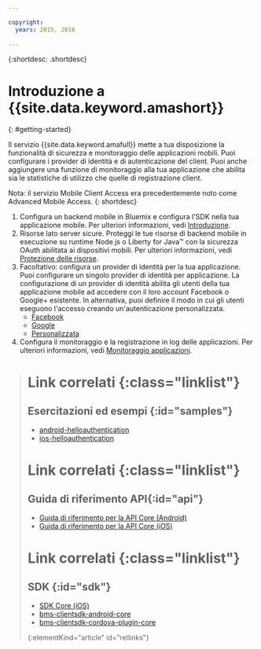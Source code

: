 ```yaml
---

copyright:
  years: 2015, 2016
  
---
```


{:shortdesc: .shortdesc}

# Introduzione a {{site.data.keyword.amashort}}
{: #getting-started}

Il servizio {{site.data.keyword.amafull}} mette a tua disposizione la funzionalità di sicurezza e monitoraggio delle applicazioni mobili. Puoi configurare i provider di identità e di autenticazione del client. Puoi anche aggiungere una funzione di monitoraggio alla tua applicazione che abilita
sia le statistiche di utilizzo che quelle di registrazione client.

Nota: il servizio Mobile Client Access era precedentemente noto come Advanced Mobile Access.
{: shortdesc}

1. Configura un backend mobile in Bluemix e configura l'SDK nella tua applicazione mobile. Per ulteriori informazioni, vedi [Introduzione](getting-started.html).
1. Risorse lato server sicure. Proteggi le tue risorse di backend mobile in esecuzione su runtime Node.js o Liberty for Java&trade; con la sicurezza OAuth abilitata ai dispositivi mobili. Per ulteriori informazioni, vedi [Protezione delle risorse](protecting-resources.html).
1. Facoltativo: configura un provider di identità per la tua applicazione. Puoi configurare un singolo provider di identità per applicazione. La configurazione di un provider di identità abilita gli utenti della tua applicazione mobile ad accedere con il loro             account Facebook o Google+ esistente. In alternativa, puoi definire il modo in cui gli utenti eseguono l'accesso creando
             un'autenticazione personalizzata.
   * [Facebook](facebook-auth-overview.html)
   * [Google](google-auth-overview.html)
   * [Personalizzata](custom-auth.html)
1. Configura il monitoraggio e la registrazione in log delle applicazioni.  Per ulteriori informazioni, vedi [Monitoraggio applicazioni](app-monitoring.html).


># Link correlati {:class="linklist"}
>## Esercitazioni ed esempi {:id="samples"}
>* [android-helloauthentication](https://github.com/ibm-bluemix-mobile-services/bms-samples-android-helloauthentication)
>* [ios-helloauthentication](https://github.com/ibm-bluemix-mobile-services/bms-samples-ios-helloauthentication)
>
># Link correlati {:class="linklist"}
>## Guida di riferimento API{:id="api"}
>* [Guida di riferimento per la API Core (Android)](https://console.{DomainName}/docs/api/content/api/mobilefirst/android/core-api-doc/overview-summary.html)
>* [Guida di riferimento per la API Core (iOS)](https://console.{DomainName}/docs/api/content/api/mobilefirst/ios/IMFCore_api-doc/html/index.html)
>
># Link correlati {:class="linklist"}
>## SDK {:id="sdk"}
>* [SDK Core (iOS) ](https://hub.jazz.net/git/bluemixmobilesdk/imf-ios-sdk/archive?revstr=master)  
>* [bms-clientsdk-android-core](https://github.com/ibm-bluemix-mobile-services/bms-clientsdk-android-core)
>* [bms-clientsdk-cordova-plugin-core](https://github.com/ibm-bluemix-mobile-services/bms-clientsdk-cordova-plugin-core)
>
>{:elementKind="article" id="rellinks"}
